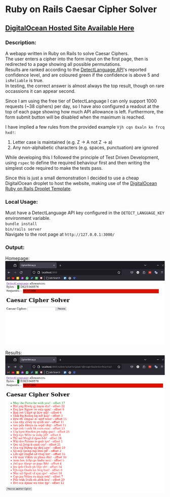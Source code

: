 # Ruby on Rails Caesar Cipher Solver

## [DigitalOcean Hosted Site Available Here](http://170.64.222.0/)

### Description:
A webapp written in Ruby on Rails to solve Caesar Ciphers.  
The user enters a cipher into the form input on the first page, then is redirected to a page showing all possible permutations.  
Results are ranked according to the [DetectLanguage API](https://detectlanguage.com/)'s reported confidence level, and are coloured green if the confidence is above 5 and `isReliable` is true.  
In testing, the correct answer is almost always the top result, though on rare occassions it can appear second.  

Since I am using the free tier of DetectLanguage I can only support 1000 requests (~38 ciphers) per day, so I have also configured a readout at the top of each page showing how much API allowance is left. Furthermore, the form submit button will be disabled when the maximum is reached.  

I have implied a few rules from the provided example `Vjh cqn Oxaln kn frcq hxd!`:
1. Letter case is maintained (e.g. Z -> A not Z -> a)
2. Any non-alphabetic characters (e.g. spaces, punctuation) are ignored

While developing this I followed the principle of Test Driven Development, using `rspec` to define the required behaviour first and then writing the simplest code required to make the tests pass.

Since this is just a small demonstration I decided to use a cheap DigitalOcean droplet to host the website, making use of the [DigitalOcean Ruby on Rails Droplet Template](https://marketplace.digitalocean.com/apps/ruby-on-rails).  

### Local Usage:  
Must have a DetectLanguage API key configured in the `DETECT_LANGUAGE_KEY` environment variable.  
`bundle install`  
`bin/rails server`  
Navigate to the root page at `http://127.0.0.1:3000/`

### Output:
Homepage:  
![Homepage](image.png)  

Results:  
![Results](image-1.png)